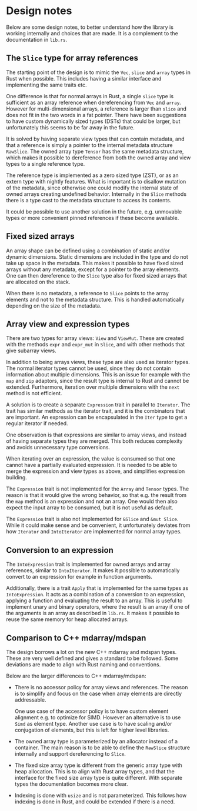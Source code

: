 # Design notes

Below are some design notes, to better understand how the library is working
internally and choices that are made. It is a complement to the documentation
in `lib.rs`.

## The `Slice` type for array references

The starting point of the design is to mimic the `Vec`, `slice` and `array`
types in Rust when possible. This includes having a similar interface and
implementing the same traits etc.

One difference is that for normal arrays in Rust, a single `slice` type is
sufficient as an array reference when dereferencing from `Vec` and `array`.
However for multi-dimensional arrays, a reference is larger than `slice` and
does not fit in the two words in a fat pointer. There have been suggestions
to have custom dynamically sized types (DSTs) that could be larger, but
unfortunately this seems to be far away in the future.

It is solved by having separate view types that can contain metadata, and that
a reference is simply a pointer to the internal metadata structure `RawSlice`.
The owned array type `Tensor` has the same metadata structure, which makes it
possible to dereference from both the owned array and view types to a single
reference type.

The reference type is implemented as a zero sized type (ZST), or as an extern
type with nightly features. What is important is to disallow mutation of the
metadata, since otherwise one could modify the internal state of owned arrays
creating undefined behavior. Internally in the `Slice` methods there is a type
cast to the metadata structure to access its contents.

It could be possible to use another solution in the future, e.g. unmovable types
or more convenient pinned references if these become available.

## Fixed sized arrays

An array shape can be defined using a combination of static and/or dynamic
dimensions. Static dimensions are included in the type and do not take up space
in the metadata. This makes it possible to have fixed sized arrays without any
metadata, except for a pointer to the array elements. One can then dereference
to the `Slice` type also for fixed sized arrays that are allocated on the stack.

When there is no metadata, a reference to `Slice` points to the array elements
and not to the metadata structure. This is handled automatically depending on
the size of the metadata.

## Array view and expression types

There are two types for array views: `View` and `ViewMut`. These are created
with the methods `expr` and `expr_mut` in `Slice`, and with other methods that
give subarray views.

In addition to being arrays views, these type are also used as iterator types.
The normal iterator types cannot be used, since they do not contain information
about multiple dimensions. This is an issue for example with the `map` and `zip`
adaptors, since the result type is internal to Rust and cannot be extended.
Furthermore, iteration over multiple dimensions with the `next` method is not
efficient.

A solution is to create a separate `Expression` trait in parallel to `Iterator`.
The trait has similar methods as the iterator trait, and it is the combinators
that are important. An expression can be encapsulated in the `Iter` type to get
a regular iterator if needed.

One observation is that expressions are similar to array views, and instead of
having separate types they are merged. This both reduces complexity and avoids
unnecessary type conversions.

When iterating over an expression, the value is consumed so that one cannot
have a partially evaluated expression. It is needed to be able to merge the
expression and view types as above, and simplifies expression building.

The `Expression` trait is not implemented for the `Array` and `Tensor` types.
The reason is that it would give the wrong behavior, so that e.g. the result
from the `map` method is an expression and not an array. One would then also
expect the input array to be consumed, but it is not useful as default.

The `Expression` trait is also not implemented for `&Slice` and `&mut Slice`.
While it could make sense and be convenient, it unfortunately deviates from
how `Iterator` and `IntoIterator` are implemented for normal array types.

## Conversion to an expression

The `IntoExpression` trait is implemented for owned arrays and array references,
similar to `IntoIterator`. It makes it possible to automatically convert to an
expression for example in function arguments.

Additionally, there is a trait `Apply` that is implemented for the same types
as `IntoExpression`. It acts as a combination of a conversion to an expression,
applying a function and evaluating the result to an array. This is useful to
implement unary and binary operators, where the result is an array if one of the
arguments is an array as described in `lib.rs`. It makes it possible to reuse
the same memory for heap allocated arrays.

## Comparison to C++ mdarray/mdspan

The design borrows a lot on the new C++ mdarray and mdspan types. These are
very well defined and gives a standard to be followed. Some deviations are made
to align with Rust naming and conventions.

Below are the larger differences to C++ mdarray/mdspan:

- There is no accessor policy for array views and references. The reason is to
  simplify and focus on the case when array elements are directly addressable.

  One use case of the accessor policy is to have custom element alignment e.g.
  to optimize for SIMD. However an alternative is to use `Simd` as element type.
  Another use case is to have scaling and/or conjugation of elements, but this
  is left for higher level libraries.

- The owned array type is parameterized by an allocator instead of a container.
  The main reason is to be able to define the `RawSlice` structure internally
  and support dereferencing to `Slice`.

- The fixed size array type is different from the generic array type with heap
  allocation. This is to align with Rust array types, and that the interface
  for the fixed size array type is quite different. With separate types the
  documentation becomes more clear.

- Indexing is done with `usize` and is not parameterized. This follows how
  indexing is done in Rust, and could be extended if there is a need.
